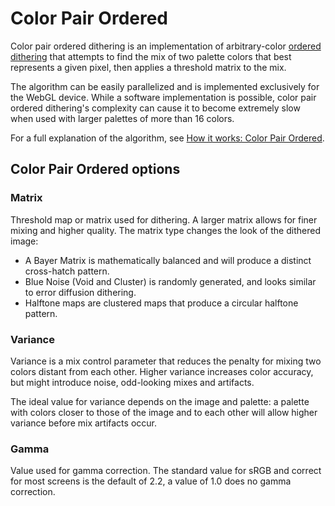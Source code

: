 # Color Pair Ordered

Color pair ordered dithering is an implementation of arbitrary-color [ordered dithering](https://en.wikipedia.org/wiki/Ordered_dithering) that attempts to find the mix of two palette colors that best represents a given pixel, then applies a threshold matrix to the mix.

The algorithm can be easily parallelized and is implemented exclusively for the WebGL device. While a software implementation is possible, color pair ordered dithering's complexity can cause it to become extremely slow when used with larger palettes of more than 16 colors.

For a full explanation of the algorithm, see [How it works: Color Pair Ordered](help/how/dlab_cpo).

## Color Pair Ordered options

### Matrix

Threshold map or matrix used for dithering. A larger matrix allows for finer mixing and higher quality. The matrix type changes the look of the dithered image:

* A Bayer Matrix is mathematically balanced and will produce a distinct cross-hatch pattern.
* Blue Noise (Void and Cluster) is randomly generated, and looks similar to error diffusion dithering.
* Halftone maps are clustered maps that produce a circular halftone pattern.

### Variance

Variance is a mix control parameter that reduces the penalty for mixing two colors distant from each other. Higher variance increases color accuracy, but might introduce noise, odd-looking mixes and artifacts.

The ideal value for variance depends on the image and palette: a palette with colors closer to those of the image and to each other will allow higher variance before mix artifacts occur.
  
### Gamma

Value used for gamma correction. The standard value for sRGB and correct for most screens is the default of 2.2, a value of 1.0 does no gamma correction.